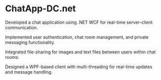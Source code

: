 # ChatApp-DC.net
Developed a chat application using .NET WCF for real-time server-client communication.

Implemented user authentication, chat room management, and private messaging functionality.

Integrated file-sharing for images and text files between users within chat rooms.

Designed a WPF-based client with multi-threading for real-time updates and message handling.
